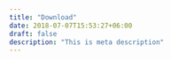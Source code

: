 ```yaml
---
title: "Download"
date: 2018-07-07T15:53:27+06:00
draft: false
description: "This is meta description"
---
```

